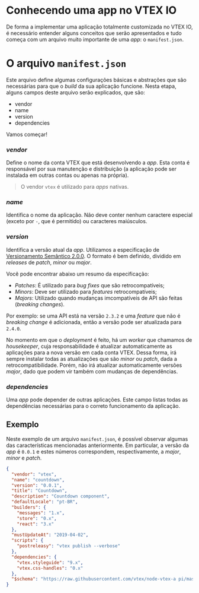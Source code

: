   # Conhecendo uma app no VTEX IO
De forma a implementar uma aplicação totalmente customizada no VTEX IO, é necessário entender alguns conceitos que serão apresentados e tudo começa com um arquivo muito importante de uma _app_: o `manifest.json`.


# O arquivo `manifest.json`
Este arquivo define algumas configurações básicas e abstrações que são necessárias para que o _build_ da sua aplicação funcione. Nesta etapa, alguns campos deste arquivo serão explicados, que são:
- vendor
- name
- version
- dependencies

Vamos começar!

### _vendor_

Define o nome da conta VTEX que está desenvolvendo a _app_. Esta conta é responsável por sua manutenção e distribuição (a aplicação pode ser instalada em outras contas ou apenas na própria).

>O vendor `vtex` é utilizado para _apps_ nativas.

### _name_

Identifica o nome da aplicação. Não deve conter nenhum caractere especial (exceto por `-`, que é permitido) ou caracteres maiúsculos.

### _version_
Identifica a versão atual da _app_. Utilizamos a especificação de [Versionamento Semântico 2.0.0](https://semver.org/). O formato é bem definido, dividido em _releases_ de _patch_, _minor_ ou _major_.

Você pode encontrar abaixo um resumo da especificação:
- *Patches*: É utilizado para _bug fixes_ que são retrocompatíveis;
- *Minors*: Deve ser utilizado para _features_ retrocompatíveis;
- *Majors*: Utilizado quando mudanças imcompatíveis de API são feitas (_breaking changes_).

Por exemplo: se uma API está na versão `2.3.2` e uma _feature_ que não é _breaking change_ é adicionada, então a versão pode ser atualizada para `2.4.0`.

No momento em que o _deployment_ é feito, há um _worker_ que chamamos de _housekeeper_, cuja responsabilidade é atualizar automaticamente as aplicações para a nova versão em cada conta VTEX. Dessa forma, irá sempre instalar todas as atualizações que são _minor_ ou _patch_, dada a retrocompatibilidade. Porém, não irá atualizar automaticamente versões _major_, dado que podem vir também com mudanças de dependências.

### _dependencies_

Uma _app_ pode depender de outras aplicações. Este campo listas todas as dependências necessárias para o correto funcionamento da aplicação.

## Exemplo
Neste exemplo de um arquivo `manifest.json`, é possível observar algumas das características mencionadas anteriormente. Em particular, a versão da _app_ é `0.0.1` e estes números correspondem, respectivamente, a _major_, _minor_ e _patch_.

```json
{
  "vendor": "vtex",
  "name": "countdown",
  "version": "0.0.1",
  "title": "Countdown",
  "description": "Countdown component",
  "defaultLocale": "pt-BR",
  "builders": {
    "messages": "1.x",
    "store": "0.x",
    "react": "3.x"
  },
  "mustUpdateAt": "2019-04-02",
  "scripts": {
    "postreleasy": "vtex publish --verbose"
  },
  "dependencies": {
    "vtex.styleguide": "9.x",
    "vtex.css-handles": "0.x"
  },
  "$schema": "https://raw.githubusercontent.com/vtex/node-vtex-a pi/master/gen/manifest.schema"
}
```